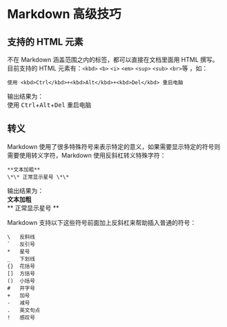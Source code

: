 # Markdown 高级技巧

## 支持的 HTML 元素

不在 Markdown 涵盖范围之内的标签，都可以直接在文档里面用 HTML 撰写。  
目前支持的 HTML 元素有：`<kbd>` `<b>` `<i>` `<em>` `<sup>` `<sub>` `<br>`等 ，如：  

```
使用 <kbd>Ctrl</kbd>+<kbd>Alt</kbd>+<kbd>Del</kbd> 重启电脑
```

输出结果为：  
使用 <kbd>Ctrl</kbd>+<kbd>Alt</kbd>+<kbd>Del</kbd> 重启电脑


## 转义

Markdown 使用了很多特殊符号来表示特定的意义，如果需要显示特定的符号则需要使用转义字符，Markdown 使用反斜杠转义特殊字符：  

```
**文本加粗**  
\*\* 正常显示星号 \*\*  
```

输出结果为：  
**文本加粗**  
\*\* 正常显示星号 \*\*  

Markdown 支持以下这些符号前面加上反斜杠来帮助插入普通的符号：  
```
\   反斜线
`   反引号
*   星号
_   下划线
{}  花括号
[]  方括号
()  小括号
#   井字号
+   加号
-   减号
.   英文句点
!   感叹号
```
